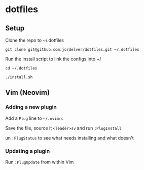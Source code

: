 # dotfiles

## Setup

Clone the repo to ~/.dotfiles

    git clone git@github.com:jordelver/dotfiles.git ~/.dotfiles

Run the install script to link the configs into ~/

    cd ~/.dotfiles

    ./install.sh

## Vim (Neovim)

### Adding a new plugin

Add a `Plug` line to `~/.nvimrc`

Save the file, source it `<leader>sv` and run `:PlugInstall`

un `:PlugStatus` to see what needs installing and what doesn't

### Updating a plugin

Run `:PlugUpdate` from within Vim

